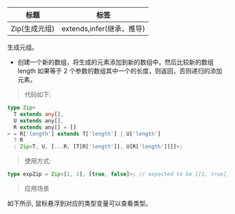 | 标题          | 标签                      |
| ------------- | ------------------------- |
| Zip(生成元组) | extends,infer(继承，推导) |

生成元组。

- 创建一个新的数组，将生成的元素添加到新的数组中，然后比较新的数组 length 如果等于 2 个参数的数组其中一个的长度，则返回，否则递归的添加元素。

> 代码如下:

```ts
type Zip<
  T extends any[],
  U extends any[],
  R extends any[] = []
> = R['length'] extends T['length'] | U['length']
  ? R
  : Zip<T, U, [...R, [T[R['length']], U[R['length']]]]>;
```

> 使用方式:

```ts
type expZip = Zip<[1, 2], [true, false]>; // expected to be [[1, true], [2, false]]
```

> 应用场景

如下所示, 鼠标悬浮到对应的类型变量可以查看类型。

<div class="code-editor" data-url="codes/typescript/demo/Zip.ts" data-language="typescript"></div>
